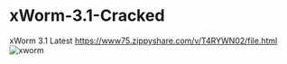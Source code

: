 # xWorm-3.1-Cracked
xWorm 3.1 Latest https://www75.zippyshare.com/v/T4RYWN02/file.html
![xworm](https://user-images.githubusercontent.com/98993256/224124410-64af08e0-57a5-4efb-806f-f4bfcb51edf2.PNG)
